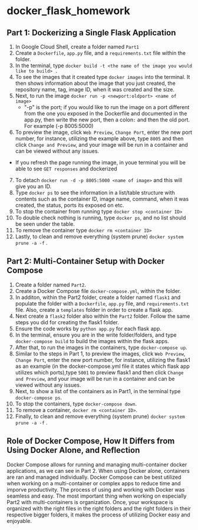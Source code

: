 # docker_flask_homework

## Part 1: Dockerizing a Single Flask Application
1. In Google Cloud Shell, create a folder named `Part1`
2. Create a `Dockerfile`, `app.py` file, and a `requirements.txt` file within the folder.
3. In the terminal, type `docker build -t <the name of the image you would like to build> . `
4. To see the images that it created type `docker images` into the terminal. It then shows information about the image that you just created, the repository name, tag, image ID, when it was created and the size.
5. Next, to run the image `docker run -p <newport:oldport> <name of image>`
   - "-p" is the port; if you would like to run the image on a port different from the one you exposed in the Dockerfile and documented in the app.py, then write the new port, then a colon`:` and then the old port. For example (-p 8005:5000)
6. To preview the image, click `Web Preview`, `Change Port`, enter the new port number, for instance, utilizing the example above, type `8005` and then click `Change and Preview`, and your image will be run in a container and can be viewed without any issues.
  - If you refresh the page running the image, in youe terminal you will be able to see `GET responses` and dockerized
7. To detach `docker run -d -p 8005:5000 <name of image>` and this will give you an ID. 
8. Type `docker ps` to see the information in a list/table structure with contents such as the container ID, image name, command, when it was created, the status, ports its exposed on etc.
9. To stop the container from running type `docker stop <container ID>`
10. To double check nothing is running, type `docker ps`, and no list should be seen under the table.
11. To remove the container type `docker rm <container ID>`
12. Lastly, to clean and remove everything (system prune) `docker system prune -a -f` .
    
## Part 2: Multi-Container Setup with Docker Compose 
1. Create a folder named `Part2`.
2. Create a Docker Compose file `docker-compose.yml`, within the folder.
3. In additon, within the Part2 folder, create a folder named `flask1` and populate the folder with a `Dockerfile`, `app.py` file, and `requirements.txt` file. Also, create a `templates` folder in order to create a flask app.
4. Next create a `flask2` folder also within the `Part2` folder. Follow the same steps you did for creating the flask1 folder.
5. Ensure the code works by `python app.py` for each flask app.
6. In the terminal, ensure you are in the write folder/folders, and type `docker-compose build` to build the images within the flask apps.
7. After that, to run the images in the containers, type `docker-compose up`.
8. Similar to the  steps in Part 1, to preview the images, click `Web Preview`, `Change Port`, enter the new port number, for instance, utilizing the flask1 as an example (in the docker-compose.yml file it states which flask app utilizes which ports),type `5001` to preview flask1 and then click `Change and Preview`, and your image will be run in a container and can be viewed without any issues.
9. Next, to show a list of the containers as in Part1, in the terminal type `docker-compose ps`.
10. To stop the containers, type `docker-compose down`.
11. To remove a container, `docker rm <container ID>`.
12. Finally, to clean and remove everything (system prune) `docker system prune -a -f` .

## Role of Docker Compose, How It Differs from Using Docker Alone, and Reflection 
Docker Compose allows for running and managing multi-container docker applications, as we can see in Part 2. When using Docker alone, containers are ran and managed individually. Docker Compose can be best utilized when working on a multi-container or complex apps to reduce time and imporve productivity. The process of using and working with Docker was seamless and easy. The most important thing when working on especially Part2 with multi-containers is organization. Once, your workspace is organized with the right files in the right folders and the right folders in their respective bigger folders, it makes the process of utilizing Docker easy and enjoyable. 
